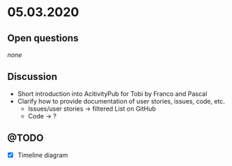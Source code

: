 # 05.03.2020
## Open questions
*none*

## Discussion
- Short introduction into AcitivityPub for Tobi by Franco and Pascal
- Clarify how to provide documentation of user stories, issues, code, etc.
  - Issues/user stories -> filtered List on GitHub
  - Code -> ?

## @TODO
- [x] Timeline diagram
